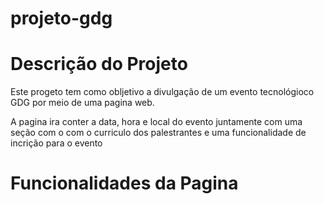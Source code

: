 # projeto-gdg

<h1>Descrição do Projeto</h1>
Este progeto tem como obljetivo a divulgação de um evento tecnológioco GDG por meio de uma pagina web.

A pagina ira conter a data, hora e local do evento juntamente com uma seção com o com o curriculo dos palestrantes e uma funcionalidade de incrição para o evento

<h1>Funcionalidades da Pagina</h1>